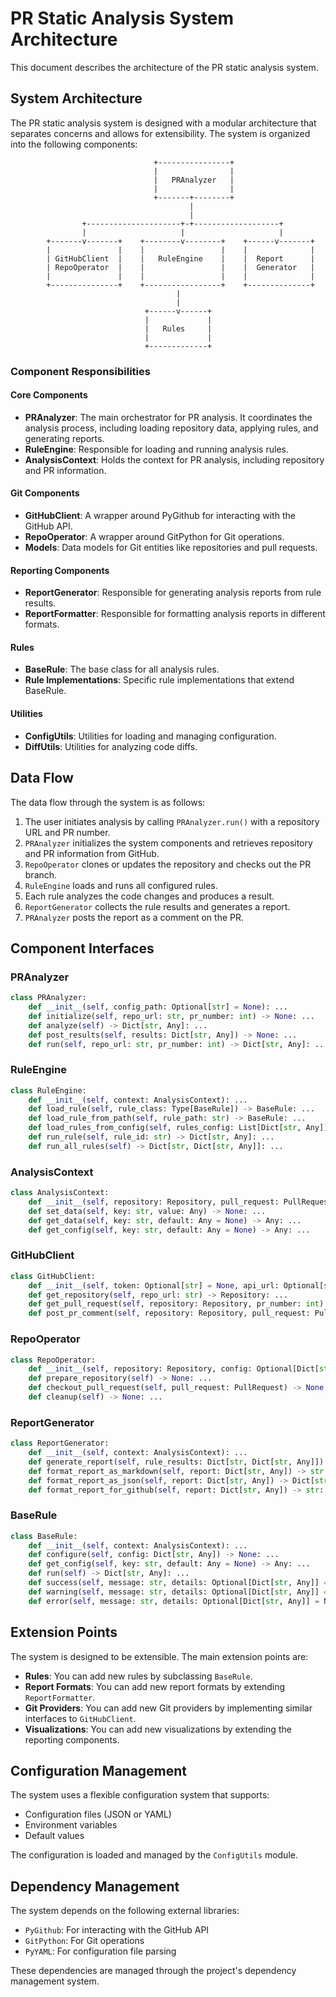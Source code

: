 # PR Static Analysis System Architecture

This document describes the architecture of the PR static analysis system.

## System Architecture

The PR static analysis system is designed with a modular architecture that separates concerns and allows for extensibility. The system is organized into the following components:

```
                                +----------------+
                                |                |
                                |   PRAnalyzer   |
                                |                |
                                +-------+--------+
                                        |
                                        |
                +---------------------+-+-------------------+
                |                     |                     |
        +-------v-------+    +--------v--------+    +------v-------+
        |               |    |                 |    |              |
        | GitHubClient  |    |   RuleEngine    |    |  Report      |
        | RepoOperator  |    |                 |    |  Generator   |
        |               |    |                 |    |              |
        +---------------+    +-----------------+    +--------------+
                                     |
                                     |
                              +------v------+
                              |             |
                              |   Rules     |
                              |             |
                              +-------------+
```

### Component Responsibilities

#### Core Components

- **PRAnalyzer**: The main orchestrator for PR analysis. It coordinates the analysis process, including loading repository data, applying rules, and generating reports.
- **RuleEngine**: Responsible for loading and running analysis rules.
- **AnalysisContext**: Holds the context for PR analysis, including repository and PR information.

#### Git Components

- **GitHubClient**: A wrapper around PyGithub for interacting with the GitHub API.
- **RepoOperator**: A wrapper around GitPython for Git operations.
- **Models**: Data models for Git entities like repositories and pull requests.

#### Reporting Components

- **ReportGenerator**: Responsible for generating analysis reports from rule results.
- **ReportFormatter**: Responsible for formatting analysis reports in different formats.

#### Rules

- **BaseRule**: The base class for all analysis rules.
- **Rule Implementations**: Specific rule implementations that extend BaseRule.

#### Utilities

- **ConfigUtils**: Utilities for loading and managing configuration.
- **DiffUtils**: Utilities for analyzing code diffs.

## Data Flow

The data flow through the system is as follows:

1. The user initiates analysis by calling `PRAnalyzer.run()` with a repository URL and PR number.
1. `PRAnalyzer` initializes the system components and retrieves repository and PR information from GitHub.
1. `RepoOperator` clones or updates the repository and checks out the PR branch.
1. `RuleEngine` loads and runs all configured rules.
1. Each rule analyzes the code changes and produces a result.
1. `ReportGenerator` collects the rule results and generates a report.
1. `PRAnalyzer` posts the report as a comment on the PR.

## Component Interfaces

### PRAnalyzer

```python
class PRAnalyzer:
    def __init__(self, config_path: Optional[str] = None): ...
    def initialize(self, repo_url: str, pr_number: int) -> None: ...
    def analyze(self) -> Dict[str, Any]: ...
    def post_results(self, results: Dict[str, Any]) -> None: ...
    def run(self, repo_url: str, pr_number: int) -> Dict[str, Any]: ...
```

### RuleEngine

```python
class RuleEngine:
    def __init__(self, context: AnalysisContext): ...
    def load_rule(self, rule_class: Type[BaseRule]) -> BaseRule: ...
    def load_rule_from_path(self, rule_path: str) -> BaseRule: ...
    def load_rules_from_config(self, rules_config: List[Dict[str, Any]]) -> None: ...
    def run_rule(self, rule_id: str) -> Dict[str, Any]: ...
    def run_all_rules(self) -> Dict[str, Dict[str, Any]]: ...
```

### AnalysisContext

```python
class AnalysisContext:
    def __init__(self, repository: Repository, pull_request: PullRequest, config: Dict[str, Any]): ...
    def set_data(self, key: str, value: Any) -> None: ...
    def get_data(self, key: str, default: Any = None) -> Any: ...
    def get_config(self, key: str, default: Any = None) -> Any: ...
```

### GitHubClient

```python
class GitHubClient:
    def __init__(self, token: Optional[str] = None, api_url: Optional[str] = None): ...
    def get_repository(self, repo_url: str) -> Repository: ...
    def get_pull_request(self, repository: Repository, pr_number: int) -> PullRequest: ...
    def post_pr_comment(self, repository: Repository, pull_request: PullRequest, comment: str) -> None: ...
```

### RepoOperator

```python
class RepoOperator:
    def __init__(self, repository: Repository, config: Optional[Dict[str, Any]] = None): ...
    def prepare_repository(self) -> None: ...
    def checkout_pull_request(self, pull_request: PullRequest) -> None: ...
    def cleanup(self) -> None: ...
```

### ReportGenerator

```python
class ReportGenerator:
    def __init__(self, context: AnalysisContext): ...
    def generate_report(self, rule_results: Dict[str, Dict[str, Any]]) -> Dict[str, Any]: ...
    def format_report_as_markdown(self, report: Dict[str, Any]) -> str: ...
    def format_report_as_json(self, report: Dict[str, Any]) -> Dict[str, Any]: ...
    def format_report_for_github(self, report: Dict[str, Any]) -> str: ...
```

### BaseRule

```python
class BaseRule:
    def __init__(self, context: AnalysisContext): ...
    def configure(self, config: Dict[str, Any]) -> None: ...
    def get_config(self, key: str, default: Any = None) -> Any: ...
    def run(self) -> Dict[str, Any]: ...
    def success(self, message: str, details: Optional[Dict[str, Any]] = None) -> Dict[str, Any]: ...
    def warning(self, message: str, details: Optional[Dict[str, Any]] = None) -> Dict[str, Any]: ...
    def error(self, message: str, details: Optional[Dict[str, Any]] = None) -> Dict[str, Any]: ...
```

## Extension Points

The system is designed to be extensible. The main extension points are:

- **Rules**: You can add new rules by subclassing `BaseRule`.
- **Report Formats**: You can add new report formats by extending `ReportFormatter`.
- **Git Providers**: You can add new Git providers by implementing similar interfaces to `GitHubClient`.
- **Visualizations**: You can add new visualizations by extending the reporting components.

## Configuration Management

The system uses a flexible configuration system that supports:

- Configuration files (JSON or YAML)
- Environment variables
- Default values

The configuration is loaded and managed by the `ConfigUtils` module.

## Dependency Management

The system depends on the following external libraries:

- `PyGithub`: For interacting with the GitHub API
- `GitPython`: For Git operations
- `PyYAML`: For configuration file parsing

These dependencies are managed through the project's dependency management system.
